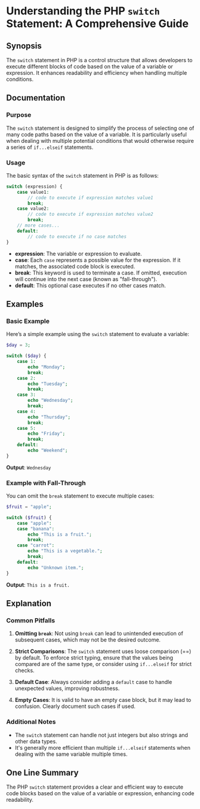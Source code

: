 <!--
Meta Description: # Understanding the PHP `switch` Statement: A Comprehensive Guide ## Synopsis The `switch` statement in PHP is a control structure that allows develop...
Meta Keywords: case, break, switch, statement, echo
-->

# Understanding the PHP `switch` Statement: A Comprehensive Guide

## Synopsis
The `switch` statement in PHP is a control structure that allows developers to execute different blocks of code based on the value of a variable or expression. It enhances readability and efficiency when handling multiple conditions.

## Documentation

### Purpose
The `switch` statement is designed to simplify the process of selecting one of many code paths based on the value of a variable. It is particularly useful when dealing with multiple potential conditions that would otherwise require a series of `if...elseif` statements.

### Usage
The basic syntax of the `switch` statement in PHP is as follows:

```php
switch (expression) {
    case value1:
        // code to execute if expression matches value1
        break;
    case value2:
        // code to execute if expression matches value2
        break;
    // more cases...
    default:
        // code to execute if no case matches
}
```

- **expression**: The variable or expression to evaluate.
- **case**: Each `case` represents a possible value for the expression. If it matches, the associated code block is executed.
- **break**: This keyword is used to terminate a case. If omitted, execution will continue into the next case (known as "fall-through").
- **default**: This optional case executes if no other cases match.

## Examples

### Basic Example
Here’s a simple example using the `switch` statement to evaluate a variable:

```php
$day = 3;

switch ($day) {
    case 1:
        echo "Monday";
        break;
    case 2:
        echo "Tuesday";
        break;
    case 3:
        echo "Wednesday";
        break;
    case 4:
        echo "Thursday";
        break;
    case 5:
        echo "Friday";
        break;
    default:
        echo "Weekend";
}
```
**Output**: `Wednesday`

### Example with Fall-Through
You can omit the `break` statement to execute multiple cases:

```php
$fruit = "apple";

switch ($fruit) {
    case "apple":
    case "banana":
        echo "This is a fruit.";
        break;
    case "carrot":
        echo "This is a vegetable.";
        break;
    default:
        echo "Unknown item.";
}
```
**Output**: `This is a fruit.`

## Explanation

### Common Pitfalls
1. **Omitting `break`**: Not using `break` can lead to unintended execution of subsequent cases, which may not be the desired outcome.
   
2. **Strict Comparisons**: The `switch` statement uses loose comparison (==) by default. To enforce strict typing, ensure that the values being compared are of the same type, or consider using `if...elseif` for strict checks.

3. **Default Case**: Always consider adding a `default` case to handle unexpected values, improving robustness.

4. **Empty Cases**: It is valid to have an empty case block, but it may lead to confusion. Clearly document such cases if used.

### Additional Notes
- The `switch` statement can handle not just integers but also strings and other data types.
- It's generally more efficient than multiple `if...elseif` statements when dealing with the same variable multiple times.

## One Line Summary
The PHP `switch` statement provides a clear and efficient way to execute code blocks based on the value of a variable or expression, enhancing code readability.